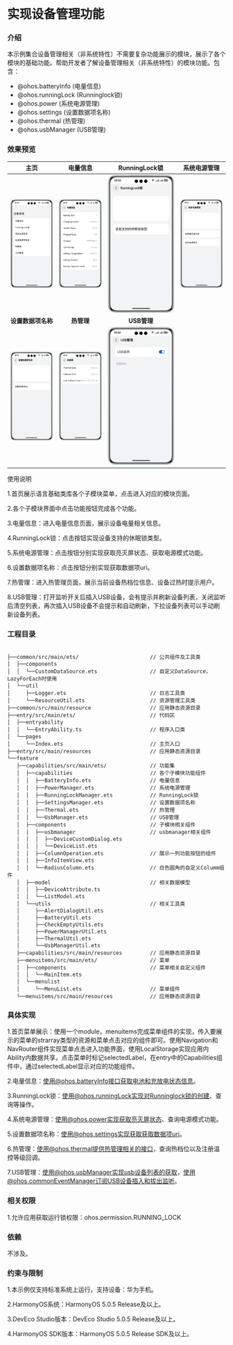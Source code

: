 # 实现设备管理功能

### 介绍

本示例集合设备管理相关（非系统特性）不需要复杂功能展示的模块，展示了各个模块的基础功能。帮助开发者了解设备管理相关（非系统特性）的模块功能。包含：

- @ohos.batteryInfo (电量信息)
- @ohos.runningLock (Runninglock锁)
- @ohos.power (系统电源管理)
- @ohos.settings (设置数据项名称)
- @ohos.thermal (热管理)
- @ohos.usbManager (USB管理)

### 效果预览

|                   **主页**                   |                  **电量信息**                  |                  **RunningLock锁**                   |               **系统电源管理**               |
|:------------------------------------------:|:------------------------------------------:|:---------------------------------------------------:|:--------------------------------------:|
|   ![home](screenshots/devices/home.png)    | ![battery](screenshots/devices/battery.png)  | ![runninglock](screenshots/devices/runninglock.png) | ![power](screenshots/devices/power.png) |
|                **设置数据项名称**                 |                   **热管理**                   |                      **USB管理**                      |
| ![settings](screenshots/devices/settings.png) |  ![thermal](screenshots/devices/thermal.png)   |        ![usb](screenshots/devices/usb.png)        |

使用说明

1.首页展示语言基础类库各个子模块菜单，点击进入对应的模块页面。

2.各个子模块界面中点击功能按钮完成各个功能。

3.电量信息：进入电量信息页面，展示设备电量相关信息。

4.RunningLock锁：点击按钮实现设备支持的休眠锁类型。

5.系统电源管理：点击按钮分别实现获取亮灭屏状态、获取电源模式功能。

6.设置数据项名称：点击按钮分别实现获取数据项uri。

7.热管理：进入热管理页面，展示当前设备热档位信息、设备过热时提示用户。

8.USB管理：打开监听开关后插入USB设备，会有提示并刷新设备列表，关闭监听后清空列表，再次插入USB设备不会提示和自动刷新，下拉设备列表可以手动刷新设备列表。

### 工程目录

```

├──common/src/main/ets/                       // 公共组件及工具类
│  ├──components
│  │  └──CustomDataSource.ets                 // 自定义DataSource，LazyForEach时使用
│  └──util
│     ├──Logger.ets                           // 日志工具类
│     └──ResourceUtil.ets                     // 资源管理工具类
├──common/src/main/resource                   // 应用静态资源目录   
├──entry/src/main/ets/                        // 代码区
│  ├──entryability
│  │  └──EntryAbility.ts                      // 程序入口类
│  └──pages
│     └──Index.ets                            // 主页入口
├──entry/src/main/resources                   // 应用静态资源目录                     
└──feature 
   ├──capabilities/src/main/ets/              // 功能集
   │  ├──capabilities                         // 各个子模块功能组件
   │  │  ├──BatteryInfo.ets                   // 电量信息
   │  │  ├──PowerManager.ets                  // 系统电源管理
   │  │  ├──RunningLockManager.ets            // RunningLock锁
   │  │  ├──SettingsManager.ets               // 设置数据项名称
   │  │  ├──Thermal.ets                       // 热管理
   │  │  └──UsbManager.ets                    // USB管理
   │  ├──components                           // 子模块相关组件
   │  │  ├──usbmanager                        // usbmanager相关组件
   │  │  │  ├──DeviceCustomDialog.ets
   │  │  │  └──DeviceList.ets
   │  │  ├──ColumnOperation.ets               // 展示一列功能按钮的组件
   │  │  ├──InfoItemView.ets            
   │  │  └──RadiusColumn.ets                  // 白色圆角的自定义Columm组件
   │  ├──model                                // 相关数据模型
   │  │  ├──DeviceAttribute.ts
   │  │  └──ListModel.ets
   │  └──utils                                // 相关工具类
   │     ├──AlertDialogUtil.ets
   │     ├──BatteryUtil.ets
   │     ├──CheckEmptyUtils.ets
   │     ├──PowerManagerUtil.ets
   │     ├──ThermalUtil.ets
   │     └──UsbManagerUtil.ets
   ├──capabilities/src/main/resources         // 应用静态资源目录  
   ├──menuitems/src/main/ets/                 // 菜单
   │  ├──components                           // 菜单相关自定义组件
   │  │  └──MainItem.ets      
   │  └──menulist                        
   │     └──MenuList.ets                      // 菜单组件            
   └──menuitems/src/main/resources            // 应用静态资源目录  
```

### 具体实现

1.首页菜单展示：使用一个module，menuitems完成菜单组件的实现，传入要展示的菜单的strarray类型的资源和菜单点击对应的组件即可。使用Navigation和NavRouter组件实现菜单点击进入功能界面，使用LocalStorage实现应用内Ability内数据共享，点击菜单时标记selectedLabel，在entry中的Capabilities组件中，通过selectedLabel显示对应的功能组件。

2.电量信息：使用@ohos.batteryInfo接口获取电池和充放电状态信息。

3.RunningLock锁：使用@ohos.runningLock实现对Runninglock锁的创建、查询等操作。

4.系统电源管理：使用@ohos.power实现获取亮灭屏状态、查询电源模式功能。

5.设置数据项名称：使用@ohos.settings实现获取获取数据项uri。

6.热管理：使用@ohos.thermal提供热管理相关的接口，查询热档位以及注册温控等级回调。

7.USB管理：使用@ohos.usbManager实现usb设备列表的获取，使用@ohos.commonEventManager订阅USB设备插入和拔出监听。

### 相关权限

1.允许应用获取运行锁权限：ohos.permission.RUNNING_LOCK

### 依赖

不涉及。

### 约束与限制

1.本示例仅支持标准系统上运行，支持设备：华为手机。

2.HarmonyOS系统：HarmonyOS 5.0.5 Release及以上。

3.DevEco Studio版本：DevEco Studio 5.0.5 Release及以上。

4.HarmonyOS SDK版本：HarmonyOS 5.0.5 Release SDK及以上。
